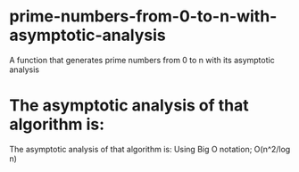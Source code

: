 # prime-numbers-from-0-to-n-with-asymptotic-analysis
A function that generates prime numbers from 0 to n with its asymptotic analysis

# The asymptotic analysis of that algorithm is:
>> 
The asymptotic analysis of that algorithm is:
Using Big O notation; O(n^2/log n)
